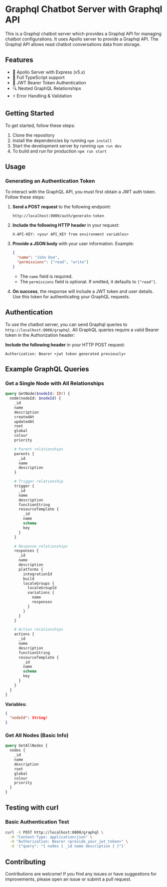 # Graphql Chatbot Server with Graphql API

This is a Graphql chatbot server which provides a Graphql API for managing chatbot configurations. It uses Apollo server to provide a Graphql API. The Graphql API allows read chatbot conversations data from storage.

## Features

- 🚀 Apollo Server with Express (v5.x)
- 📘 Full TypeScript support
- 🔐 JWT Bearer Token Authentication
- 🔍 Nested GraphQL Relationships
- ⚡ Error Handling & Validation

## Getting Started

To get started, follow these steps:

1. Clone the repository
2. Install the dependencies by running `npm install`
3. Start the development server by running `npm run dev`
4. To build and run for production `npm run start`

## Usage

### Generating an Authentication Token

To interact with the GraphQL API, you must first obtain a JWT auth token. Follow these steps:

1. **Send a POST request** to the following endpoint:

   ```
   http://localhost:8000/auth/generate-token
   ```

2. **Include the following HTTP header** in your request:

   ```
   X-API-KEY: <your API_KEY from environment variables>
   ```

3. **Provide a JSON body** with your user information. Example:

   ```json
   {
     "name": "John Doe",
     "permissions": ["read", "write"]
   }
   ```

   - The `name` field is required.
   - The `permissions` field is optional. If omitted, it defaults to `["read"]`.

4. **On success**, the response will include a JWT token and user details. Use this token for authenticating your GraphQL requests.

## Authentication

To use the chatbot server, you can send Graphql queries to `http://localhost:8000/graphql`. All GraphQL queries require a valid Bearer token in the Authorization header:

**Include the following header** in your HTTP POST request:

```
Authorization: Bearer <jwt token generated previously>
```

## Example GraphQL Queries

### Get a Single Node with All Relationships

```graphql
query GetNode($nodeId: ID!) {
  node(nodeId: $nodeId) {
    _id
    name
    description
    createdAt
    updatedAt
    root
    global
    colour
    priority

    # Parent relationships
    parents {
      _id
      name
      description
    }

    # Trigger relationship
    trigger {
      _id
      name
      description
      functionString
      resourceTemplate {
        _id
        name
        schema
        key
      }
    }

    # Response relationships
    responses {
      _id
      name
      description
      platforms {
        integrationId
        build
        localeGroups {
          localeGroupId
          variations {
            name
            responses
          }
        }
      }
    }

    # Action relationships
    actions {
      _id
      name
      description
      functionString
      resourceTemplate {
        _id
        name
        schema
        key
      }
    }
  }
}
```

**Variables:**

```json
{
  "nodeId": String!
}
```

### Get All Nodes (Basic Info)

```graphql
query GetAllNodes {
  nodes {
    _id
    name
    description
    root
    global
    colour
    priority
  }
}
```

## Testing with curl

### Basic Authentication Test

```bash
curl -X POST http://localhost:8000/graphql \
  -H "Content-Type: application/json" \
  -H "Authorization: Bearer <provide_your_jwt_token>" \
  -d '{"query": "{ nodes { _id name description } }"}'
```

## Contributing

Contributions are welcome! If you find any issues or have suggestions for improvements, please open an issue or submit a pull request.
